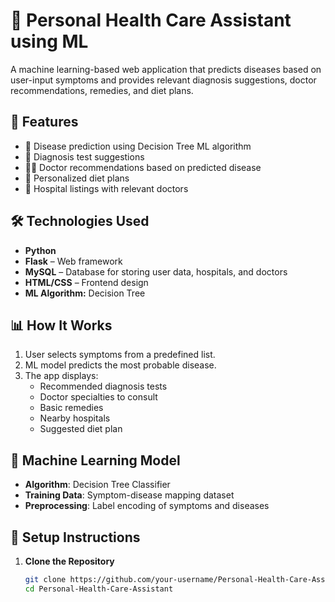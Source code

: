 # 🏥 Personal Health Care Assistant using ML
  
A machine learning-based web application that predicts diseases based on user-input symptoms and provides relevant diagnosis suggestions, doctor recommendations, remedies, and diet plans.
  
## 🚀 Features  

- 🤖 Disease prediction using Decision Tree ML algorithm
- 🧾 Diagnosis test suggestions
- 👨‍⚕️ Doctor recommendations based on predicted disease
- 🥗 Personalized diet plans
- 🏥 Hospital listings with relevant doctors
  
## 🛠️ Technologies Used

- **Python**
- **Flask** – Web framework
- **MySQL** – Database for storing user data, hospitals, and doctors
- **HTML/CSS** – Frontend design
- **ML Algorithm:** Decision Tree

## 📊 How It Works

1. User selects symptoms from a predefined list.
2. ML model predicts the most probable disease.
3. The app displays:
   - Recommended diagnosis tests
   - Doctor specialties to consult
   - Basic remedies
   - Nearby hospitals
   - Suggested diet plan

## 🧠 Machine Learning Model

- **Algorithm**: Decision Tree Classifier
- **Training Data**: Symptom-disease mapping dataset
- **Preprocessing**: Label encoding of symptoms and diseases

## 🔧 Setup Instructions

1. **Clone the Repository**
   ```bash
   git clone https://github.com/your-username/Personal-Health-Care-Assistant.git
   cd Personal-Health-Care-Assistant
